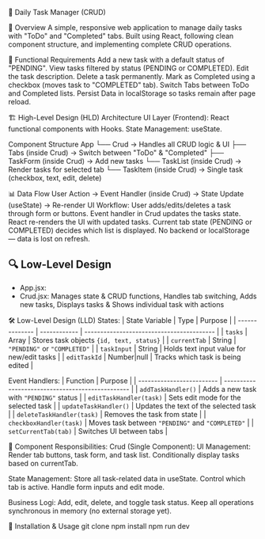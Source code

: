 📝 Daily Task Manager (CRUD)

📌 Overview
A simple, responsive web application to manage daily tasks with "ToDo" and "Completed" tabs.
Built using React, following clean component structure, and implementing complete CRUD operations.

🎯 Functional Requirements
Add a new task with a default status of "PENDING".
View tasks filtered by status (PENDING or COMPLETED).
Edit the task description.
Delete a task permanently.
Mark as Completed using a checkbox (moves task to "COMPLETED" tab).
Switch Tabs between ToDo and Completed lists.
Persist Data in localStorage so tasks remain after page reload.

🏗 High-Level Design (HLD)
Architecture
UI Layer (Frontend): React functional components with Hooks.
State Management: useState.

Component Structure
App
 └── Crud → Handles all CRUD logic & UI
      ├── Tabs (inside Crud)        → Switch between "ToDo" & "Completed"
      ├── TaskForm (inside Crud)    → Add new tasks
      └── TaskList (inside Crud)    → Render tasks for selected tab
           └── TaskItem (inside Crud) → Single task (checkbox, text, edit, delete)

📊 Data Flow
User Action → Event Handler (inside Crud) → State Update (useState) → Re-render UI
Workflow:
User adds/edits/deletes a task through form or buttons.
Event handler in Crud updates the tasks state.
React re-renders the UI with updated tasks.
Current tab state (PENDING or COMPLETED) decides which list is displayed.
No backend or localStorage — data is lost on refresh.

## 🔍 Low-Level Design
- App.jsx:
- Crud.jsx: Manages state & CRUD functions, Handles tab switching, Adds new tasks, Displays tasks & Shows individual task with actions

🛠 Low-Level Design (LLD)
States:
| State Variable | Type         | Purpose                                   |
| -------------- | ------------ | ----------------------------------------- |
| `tasks`        | Array        | Stores task objects `{id, text, status}`  |
| `currentTab`   | String       | `"PENDING"` or `"COMPLETED"`              |
| `taskInput`    | String       | Holds text input value for new/edit tasks |
| `editTaskId`   | Number\|null | Tracks which task is being edited         |

Event Handlers:
| Function                  | Purpose                                          |
| ------------------------- | ------------------------------------------------ |
| `addTaskHandler()`        | Adds a new task with `"PENDING"` status          |
| `editTaskHandler(task)`   | Sets edit mode for the selected task             |
| `updateTaskHandler()`     | Updates the text of the selected task            |
| `deleteTaskHandler(task)` | Removes the task from state                      |
| `checkboxHandler(task)`   | Moves task between `"PENDING"` and `"COMPLETED"` |
| `setCurrentTab(tab)`      | Switches UI between tabs                         |


📌 Component Responsibilities:
Crud (Single Component):
UI Management:
Render tab buttons, task form, and task list.
Conditionally display tasks based on currentTab.

State Management:
Store all task-related data in useState.
Control which tab is active.
Handle form inputs and edit mode.

Business Logi:
Add, edit, delete, and toggle task status.
Keep all operations synchronous in memory (no external storage yet).


🚀 Installation & Usage
git clone <repo-url>
npm install
npm run dev
